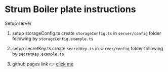 # Strum Boiler plate instructions

Setup server
1. setup storageConfig.ts
create `storageConfig.ts` in `server/config` folder following by `storageConfig.example.ts`

2. setup secretKey.ts
create `secretKey.ts` in `server/config` folder following by `secretKey.example.ts`

3. github pages link 👉 [click me](https://strum-us.github.io/strum-fullstack-boilerplate/#)